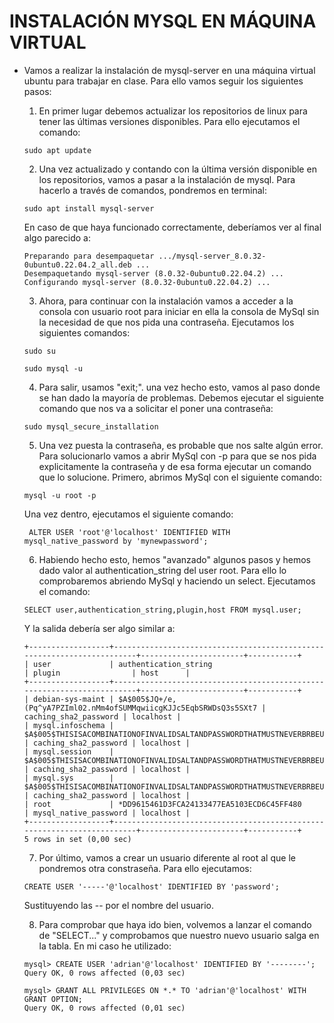# INSTALACIÓN MYSQL EN MÁQUINA VIRTUAL
- Vamos a realizar la instalación de mysql-server en una máquina virtual ubuntu para trabajar en clase. Para ello vamos seguir los siguientes pasos: 
    1. En primer lugar debemos actualizar los repositorios de linux para tener las últimas versiones disponibles. Para ello ejecutamos el comando:
    ```
    sudo apt update
    ```
    2. Una vez actualizado y contando con la última versión disponible en los repositorios, vamos a pasar a la instalación de mysql. Para hacerlo a través de comandos, pondremos en terminal:
    ```
    sudo apt install mysql-server
    ```
    En caso de que haya funcionado correctamente, deberíamos ver al final algo parecido a:
    ```
    Preparando para desempaquetar .../mysql-server_8.0.32-0ubuntu0.22.04.2_all.deb ...
    Desempaquetando mysql-server (8.0.32-0ubuntu0.22.04.2) ...
    Configurando mysql-server (8.0.32-0ubuntu0.22.04.2) ...
    ```

    3. Ahora, para continuar con la instalación vamos a acceder a la consola con usuario root para iniciar en ella la consola de MySql sin la necesidad de que nos pida una contraseña. Ejecutamos los siguientes comandos:
    ```
    sudo su
    ```
    ```
    sudo mysql -u
    ```

    4.  Para salir, usamos "exit;". una vez hecho esto, vamos al paso donde se han dado la mayoría de problemas. Debemos ejecutar el siguiente comando que nos va a solicitar el poner una contraseña: 
    ```
    sudo mysql_secure_installation
    ```
    
    5. Una vez puesta la contraseña, es probable que nos salte algún error. Para solucionarlo vamos a abrir MySql con -p para que se nos pida explicitamente la contraseña y de esa forma ejecutar un comando que lo solucione. Primero, abrimos MySql con el siguiente comando:
    ```
    mysql -u root -p
    ```
    Una vez dentro, ejecutamos el siguiente comando:
    ```
     ALTER USER 'root'@'localhost' IDENTIFIED WITH mysql_native_password by 'mynewpassword';
     ```

     6. Habiendo hecho esto, hemos "avanzado" algunos pasos y hemos dado valor al authentication_string del user root. Para ello lo comprobaremos abriendo MySql y haciendo un select. Ejecutamos el comando:
     ```
     SELECT user,authentication_string,plugin,host FROM mysql.user;
     ```
     Y la salida debería ser algo similar a:

    ```
    +------------------+------------------------------------------------------------------------+-----------------------+-----------+
    | user             | authentication_string                                                  | plugin                | host      |
    +------------------+------------------------------------------------------------------------+-----------------------+-----------+
    | debian-sys-maint | $A$005$JQ+/e,(Pq^yA7PZIml02.nMm4ofSUMMqwiicgKJJc5EqbSRWDsQ3s5SXt7 | caching_sha2_password | localhost |
    | mysql.infoschema | $A$005$THISISACOMBINATIONOFINVALIDSALTANDPASSWORDTHATMUSTNEVERBRBEUSED | caching_sha2_password | localhost |
    | mysql.session    | $A$005$THISISACOMBINATIONOFINVALIDSALTANDPASSWORDTHATMUSTNEVERBRBEUSED | caching_sha2_password | localhost |
    | mysql.sys        | $A$005$THISISACOMBINATIONOFINVALIDSALTANDPASSWORDTHATMUSTNEVERBRBEUSED | caching_sha2_password | localhost |
    | root             | *DD9615461D3FCA24133477EA5103ECD6C45FF480                              | mysql_native_password | localhost |
    +------------------+------------------------------------------------------------------------+-----------------------+-----------+
    5 rows in set (0,00 sec)
    ```

    7. Por último, vamos a crear un usuario diferente al root al que le pondremos otra constraseña. Para ello ejecutamos:
    ```
    CREATE USER '-----'@'localhost' IDENTIFIED BY 'password';
    ```
    Sustituyendo las -- por el nombre del usuario.

    8. Para comprobar que haya ido bien, volvemos a lanzar el comando de "SELECT..." y comprobamos que nuestro nuevo usuario salga en la tabla. En mi caso he utilizado:

    ```
    mysql> CREATE USER 'adrian'@'localhost' IDENTIFIED BY '--------';
    Query OK, 0 rows affected (0,03 sec)
    ```
    ```
    mysql> GRANT ALL PRIVILEGES ON *.* TO 'adrian'@'localhost' WITH GRANT OPTION;
    Query OK, 0 rows affected (0,01 sec)
    ```


